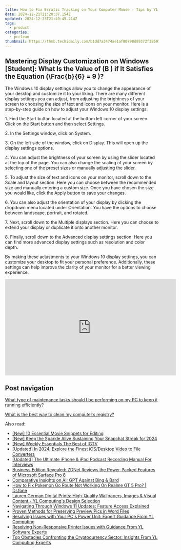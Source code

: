 ```yaml
---
title: How to Fix Erratic Tracking on Your Computer Mouse - Tips by YL Technology Solutions
date: 2024-12-21T21:20:37.154Z
updated: 2024-12-23T21:49:45.214Z
tags:
  - product
categories:
  - pcclean
thumbnail: https://thmb.techidaily.com/b1dd7a3474ae1af80798d89372f38597e9f807738381ce0d93994778a56e7ead.jpg
---
```


## Mastering Display Customization on Windows [Student]: What Is the Value of \(B \) if It Satisfies the Equation \(\Frac{b}{6} = 9 \)?

The Windows 10 display settings allow you to change the appearance of your desktop and customize it to your liking. There are many different display settings you can adjust, from adjusting the brightness of your screen to choosing the size of text and icons on your monitor. Here is a step-by-step guide on how to adjust your Windows 10 display settings. 

1\. Find the Start button located at the bottom left corner of your screen. Click on the Start button and then select Settings.

2\. In the Settings window, click on System.

3\. On the left side of the window, click on Display. This will open up the display settings options. 

4\. You can adjust the brightness of your screen by using the slider located at the top of the page. You can also change the scaling of your screen by selecting one of the preset sizes or manually adjusting the slider.

5\. To adjust the size of text and icons on your monitor, scroll down to the Scale and layout section. Here you can choose between the recommended size and manually entering a custom size. Once you have chosen the size you would like, click the Apply button to save your changes.

6\. You can also adjust the orientation of your display by clicking the dropdown menu located under Orientation. You have the options to choose between landscape, portrait, and rotated.

7\. Next, scroll down to the Multiple displays section. Here you can choose to extend your display or duplicate it onto another monitor.

8\. Finally, scroll down to the Advanced display settings section. Here you can find more advanced display settings such as resolution and color depth. 

By making these adjustments to your Windows 10 display settings, you can customize your desktop to fit your personal preference. Additionally, these settings can help improve the clarity of your monitor for a better viewing experience.

<!-- affiliate ads begin -->
<iframe width="560" height="315" src="https://www.youtube.com/embed/fm0XhU5H8R4?si=cFPk6XK3X3CQSI7Y" title="YouTube video player" frameborder="0" allow="accelerometer; autoplay; clipboard-write; encrypted-media; gyroscope; picture-in-picture; web-share" referrerpolicy="strict-origin-when-cross-origin" allowfullscreen></iframe>
<!-- affiliate ads end -->

## Post navigation

[What type of maintenance tasks should I be performing on my PC to keep it running efficiently?](https://tools.techidaily.com/pcclean/products/)

[What is the best way to clean my computer’s registry?](https://tools.techidaily.com/pcclean/products/)

<ins class="adsbygoogle"
     style="display:block"
     data-ad-format="autorelaxed"
     data-ad-client="ca-pub-7571918770474297"
     data-ad-slot="1223367746"></ins>

<ins class="adsbygoogle"
     style="display:block"
     data-ad-client="ca-pub-7571918770474297"
     data-ad-slot="8358498916"
     data-ad-format="auto"
     data-full-width-responsive="true"></ins>

<span class="atpl-alsoreadstyle">Also read:</span>
<div><ul>
<li><a href="https://extra-information.techidaily.com/new-10-essential-movie-snippets-for-editing/"><u>[New] 10 Essential Movie Snippets for Editing</u></a></li>
<li><a href="https://snapchat-videos.techidaily.com/new-keep-the-sparkle-alive-sustaining-your-snapchat-streak-for-2024/"><u>[New] Keep the Sparkle Alive Sustaining Your Snapchat Streak for 2024</u></a></li>
<li><a href="https://instagram-video-recordings.techidaily.com/new-weekly-essentials-the-best-of-igtv/"><u>[New] Weekly Essentials The Best of IGTV</u></a></li>
<li><a href="https://fox-friendly.techidaily.com/updated-in-2024-explore-the-finest-iosdesktop-video-to-file-converters/"><u>[Updated] In 2024, Explore the Finest iOS/Desktop Video to File Converters</u></a></li>
<li><a href="https://fox-blue.techidaily.com/updated-the-ultimate-iphone-and-ipad-podcast-recording-manual-for-interviews/"><u>[Updated] The Ultimate iPhone & iPad Podcast Recording Manual For Interviews</u></a></li>
<li><a href="https://techno-recovery.techidaily.com/business-edition-revealed-zdnet-reviews-the-power-packed-features-of-microsoft-surface-pro-8/"><u>Business Edition Revealed: ZDNet Reviews the Power-Packed Features of Microsoft Surface Pro 8</u></a></li>
<li><a href="https://tech-haven.techidaily.com/comparative-insights-on-ai-gpt-against-bing-and-bard/"><u>Comparative Insights on AI: GPT Against Bing & Bard</u></a></li>
<li><a href="https://pokemon-go-android.techidaily.com/how-to-fix-pokemon-go-route-not-working-on-realme-gt-5-pro-drfone-by-drfone-virtual-android/"><u>How to Fix Pokemon Go Route Not Working On Realme GT 5 Pro? | Dr.fone</u></a></li>
<li><a href="https://win-hot.techidaily.com/lauren-german-digital-prints-high-quality-wallpapers-images-and-visual-content-yl-computings-design-selection/"><u>Lauren German Digital Prints: High-Quality Wallpapers, Images & Visual Content - YL Computing's Design Selection</u></a></li>
<li><a href="https://win-hot.techidaily.com/navigating-through-windows-11-updates-feature-access-explained/"><u>Navigating Through Windows 11 Updates: Feature Access Explained</u></a></li>
<li><a href="https://buynow-info.techidaily.com/proven-methods-for-preserving-preview-pics-in-word-files/"><u>Proven Methods for Preserving Preview Pics in Word Files</u></a></li>
<li><a href="https://win-hot.techidaily.com/resolving-issues-with-your-pcs-power-unit-expert-guidance-from-yl-computing/"><u>Resolving Issues with Your PC's Power Unit: Expert Guidance From YL Computing</u></a></li>
<li><a href="https://win-hot.techidaily.com/resolving-non-responsive-printer-issues-with-guidance-from-yl-software-experts/"><u>Resolving Non-Responsive Printer Issues with Guidance From YL Software Experts</u></a></li>
<li><a href="https://win-hot.techidaily.com/top-obstacles-confronting-the-cryptocurrency-sector-insights-from-yl-computing-experts/"><u>Top Obstacles Confronting the Cryptocurrency Sector: Insights From YL Computing Experts</u></a></li>
</ul></div>

